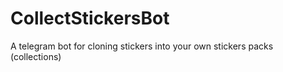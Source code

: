 # CollectStickersBot
 A telegram bot for cloning stickers into your own stickers packs (collections)

